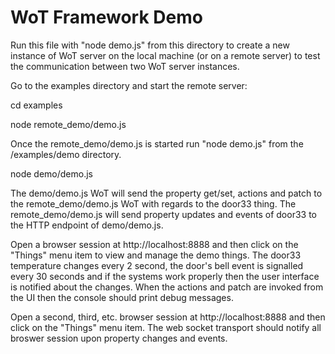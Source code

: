 ﻿# WoT Framework Demo 

Run this file with "node demo.js" from this directory to create a new instance of WoT server on the local machine (or on a remote server) to test the communication between two WoT server instances.

Go to the examples directory and start the remote server:

cd examples

node remote_demo/demo.js

Once the remote_demo/demo.js is started run "node demo.js" from the /examples/demo directory. 

node demo/demo.js

The demo/demo.js WoT will send the property get/set, actions and patch to the remote_demo/demo.js WoT with regards to the door33 thing. The remote_demo/demo.js will send property updates and events of door33 to the HTTP endpoint of demo/demo.js.

Open a browser session at http://localhost:8888 and then click on the "Things" menu item to view and manage the demo things. The door33 temperature changes every 2 second, the door's bell event is signalled every 30 seconds and if the systems work properly then the user interface is notified about the changes. When the actions and patch are invoked from the UI then the console should print debug messages.

Open a second, third, etc. browser session  at http://localhost:8888 and then click on the "Things" menu item. The web socket transport should notify all broswer session upon property changes and events.





